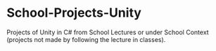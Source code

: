 # School-Projects-Unity
Projects of Unity in C# from School Lectures or under School Context (projects not made by following the lecture in classes).
